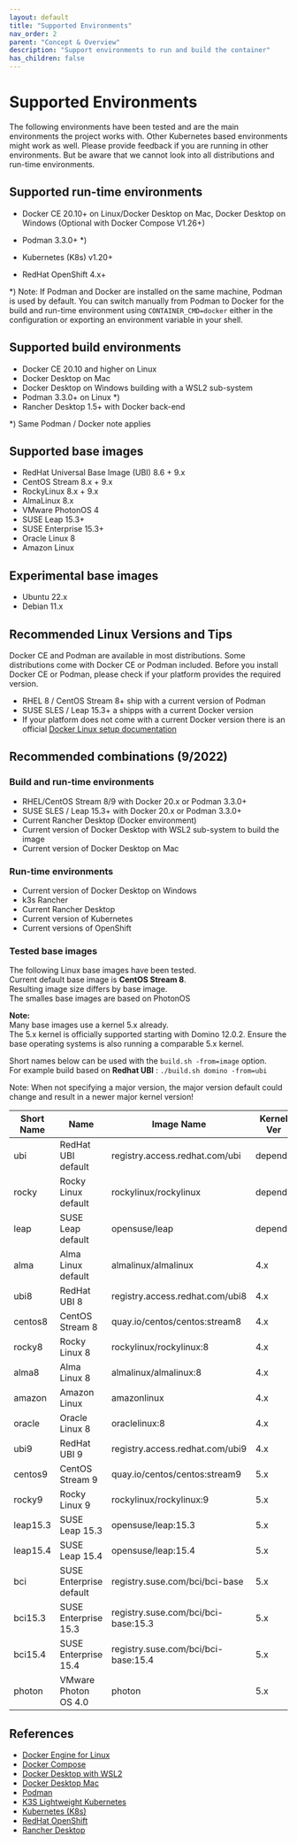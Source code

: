 ```yaml
---
layout: default
title: "Supported Environments"
nav_order: 2
parent: "Concept & Overview"
description: "Support environments to run and build the container"
has_children: false
---
```


# Supported Environments

The following environments have been tested and are the main environments the project works with.
Other Kubernetes based environments might work as well. Please provide feedback if you are running in other environments.
But be aware that we cannot look into all distributions and run-time environments.


## Supported run-time environments

- Docker CE 20.10+
  on Linux/Docker Desktop on Mac, Docker Desktop on Windows
  (Optional with Docker Compose V1.26+)

- Podman 3.3.0+ *)

- Kubernetes (K8s) v1.20+

- RedHat OpenShift 4.x+

*) Note: If Podman and Docker are installed on the same machine, Podman is used by default.
You can switch manually from Podman to Docker for the build and run-time environment using
`CONTAINER_CMD=docker` either in the configuration or exporting an environment variable in your shell.

## Supported build environments

- Docker CE 20.10 and higher on Linux
- Docker Desktop on Mac
- Docker Desktop on Windows building with a WSL2 sub-system
- Podman 3.3.0+ on Linux *)
- Rancher Desktop 1.5+ with Docker back-end

*) Same Podman / Docker note applies


## Supported base images

- RedHat Universal Base Image (UBI) 8.6 + 9.x
- CentOS Stream 8.x + 9.x
- RockyLinux 8.x + 9.x
- AlmaLinux 8.x
- VMware PhotonOS 4
- SUSE Leap 15.3+
- SUSE Enterprise 15.3+
- Oracle Linux 8
- Amazon Linux

## Experimental base images

- Ubuntu 22.x
- Debian 11.x


## Recommended Linux Versions and Tips

Docker CE and Podman are available in most distributions.
Some distributions come with Docker CE or Podman included.
Before you install Docker CE or Podman, please check if your platform provides the required version.

- RHEL 8 / CentOS Stream 8+ ship with a current version of Podman
- SUSE SLES / Leap 15.3+ a shipps with a current Docker version
- If your platform does not come with a current Docker version there is an official [Docker Linux setup documentation](https://docs.docker.com/engine/install/)

## Recommended combinations (9/2022)

### Build and run-time environments

- RHEL/CentOS Stream 8/9 with Docker 20.x or Podman 3.3.0+
- SUSE SLES / Leap 15.3+ with Docker 20.x or Podman 3.3.0+
- Current Rancher Desktop (Docker environment)
- Current version of Docker Desktop with WSL2 sub-system to build the image
- Current version of Docker Desktop on Mac

### Run-time environments

- Current version of Docker Desktop on Windows
- k3s Rancher
- Current Rancher Desktop
- Current version of Kubernetes
- Current versions of OpenShift


### Tested base images

The following Linux base images have been tested.  
Current default base image is **CentOS Stream 8**.  
Resulting image size differs by base image.  
The smalles base images are based on PhotonOS

**Note:**  
Many base images use a kernel 5.x already.  
The 5.x kernel is officially supported starting with Domino 12.0.2.
Ensure the base operating systems is also running a comparable 5.x kernel.

Short names below can be used with the `build.sh -from=image` option.  
For example build based on **Redhat UBI** : `./build.sh domino -from=ubi`

Note: When not specifying a major version, the major version default could change and result in a newer major kernel version!


| Short Name    | Name                    | Image Name                          | Kernel Ver |
| ------------- | ----------------------- | ----------------------------------- | ---------- |
| ubi           | RedHat UBI default      | registry.access.redhat.com/ubi      | depends    |
| rocky         | Rocky Linux default     | rockylinux/rockylinux               | depends    |
| leap          | SUSE Leap default       | opensuse/leap                       | depends    |
| alma          | Alma Linux default      | almalinux/almalinux                 | 4.x        |
| ubi8          | RedHat UBI 8            | registry.access.redhat.com/ubi8     | 4.x        |
| centos8       | CentOS Stream 8         | quay.io/centos/centos:stream8       | 4.x        |
| rocky8        | Rocky Linux 8           | rockylinux/rockylinux:8             | 4.x        |
| alma8         | Alma Linux 8            | almalinux/almalinux:8               | 4.x        |
| amazon        | Amazon Linux            | amazonlinux                         | 4.x        |
| oracle        | Oracle Linux 8          | oraclelinux:8                       | 4.x        |
| ubi9          | RedHat UBI 9            | registry.access.redhat.com/ubi9     | 4.x        |
| centos9       | CentOS Stream 9         | quay.io/centos/centos:stream9       | 5.x        |
| rocky9        | Rocky Linux 9           | rockylinux/rockylinux:9             | 5.x        |
| leap15.3      | SUSE Leap 15.3          | opensuse/leap:15.3                  | 5.x        |
| leap15.4      | SUSE Leap 15.4          | opensuse/leap:15.4                  | 5.x        |
| bci           | SUSE Enterprise default | registry.suse.com/bci/bci-base      | 5.x        |
| bci15.3       | SUSE Enterprise 15.3    | registry.suse.com/bci/bci-base:15.3 | 5.x        |
| bci15.4       | SUSE Enterprise 15.4    | registry.suse.com/bci/bci-base:15.4 | 5.x        |
| photon        | VMware Photon OS 4.0    | photon                              | 5.x        |


## References

- [Docker Engine for Linux](https://docs.docker.com/engine/install/)
- [Docker Compose](https://docs.docker.com/engine/install/)
- [Docker Desktop with WSL2](https://docs.docker.com/docker-for-windows/wsl/)
- [Docker Desktop Mac](https://docs.docker.com/docker-for-mac/install/)
- [Podman](https://podman.io/)
- [K3S Lightweight Kubernetes](https://k3s.io/)
- [Kubernetes (K8s)](https://kubernetes.io/)
- [RedHat OpenShift](https://www.openshift.com/)
- [Rancher Desktop](https://rancherdesktop.io/)
